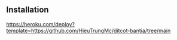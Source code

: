 ## Installation

https://heroku.com/deploy?template=https://github.com/HieuTrungMc/ditcot-bantia/tree/main

